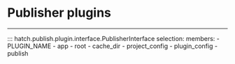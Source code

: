# Publisher plugins

-----

::: hatch.publish.plugin.interface.PublisherInterface
    selection:
      members:
      - PLUGIN_NAME
      - app
      - root
      - cache_dir
      - project_config
      - plugin_config
      - publish
